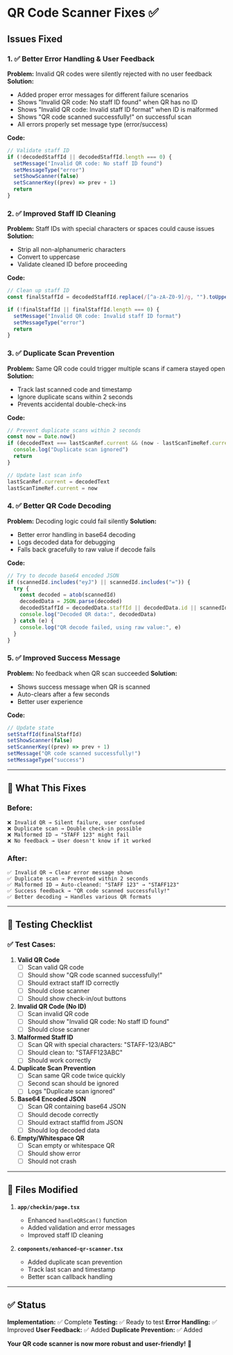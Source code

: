# QR Code Scanner Fixes ✅

## Issues Fixed

### 1. ✅ **Better Error Handling & User Feedback**
**Problem:** Invalid QR codes were silently rejected with no user feedback
**Solution:** 
- Added proper error messages for different failure scenarios
- Shows "Invalid QR code: No staff ID found" when QR has no ID
- Shows "Invalid QR code: Invalid staff ID format" when ID is malformed
- Shows "QR code scanned successfully!" on successful scan
- All errors properly set message type (error/success)

**Code:**
```typescript
// Validate staff ID
if (!decodedStaffId || decodedStaffId.length === 0) {
  setMessage("Invalid QR code: No staff ID found")
  setMessageType("error")
  setShowScanner(false)
  setScannerKey((prev) => prev + 1)
  return
}
```

### 2. ✅ **Improved Staff ID Cleaning**
**Problem:** Staff IDs with special characters or spaces could cause issues
**Solution:**
- Strip all non-alphanumeric characters
- Convert to uppercase
- Validate cleaned ID before proceeding

**Code:**
```typescript
// Clean up staff ID
const finalStaffId = decodedStaffId.replace(/[^a-zA-Z0-9]/g, "").toUpperCase()

if (!finalStaffId || finalStaffId.length === 0) {
  setMessage("Invalid QR code: Invalid staff ID format")
  setMessageType("error")
  return
}
```

### 3. ✅ **Duplicate Scan Prevention**
**Problem:** Same QR code could trigger multiple scans if camera stayed open
**Solution:**
- Track last scanned code and timestamp
- Ignore duplicate scans within 2 seconds
- Prevents accidental double-check-ins

**Code:**
```typescript
// Prevent duplicate scans within 2 seconds
const now = Date.now()
if (decodedText === lastScanRef.current && (now - lastScanTimeRef.current) < 2000) {
  console.log("Duplicate scan ignored")
  return
}

// Update last scan info
lastScanRef.current = decodedText
lastScanTimeRef.current = now
```

### 4. ✅ **Better QR Code Decoding**
**Problem:** Decoding logic could fail silently
**Solution:**
- Better error handling in base64 decoding
- Logs decoded data for debugging
- Falls back gracefully to raw value if decode fails

**Code:**
```typescript
// Try to decode base64 encoded JSON
if (scannedId.includes("eyJ") || scannedId.includes("=")) {
  try {
    const decoded = atob(scannedId)
    decodedData = JSON.parse(decoded)
    decodedStaffId = decodedData.staffId || decodedData.id || scannedId
    console.log("Decoded QR data:", decodedData)
  } catch (e) {
    console.log("QR decode failed, using raw value:", e)
  }
}
```

### 5. ✅ **Improved Success Message**
**Problem:** No feedback when QR scan succeeded
**Solution:**
- Shows success message when QR is scanned
- Auto-clears after a few seconds
- Better user experience

**Code:**
```typescript
// Update state
setStaffId(finalStaffId)
setShowScanner(false)
setScannerKey((prev) => prev + 1)
setMessage("QR code scanned successfully!")
setMessageType("success")
```

---

## 🎯 What This Fixes

### **Before:**
```
❌ Invalid QR → Silent failure, user confused
❌ Duplicate scan → Double check-in possible
❌ Malformed ID → "STAFF 123" might fail
❌ No feedback → User doesn't know if it worked
```

### **After:**
```
✅ Invalid QR → Clear error message shown
✅ Duplicate scan → Prevented within 2 seconds
✅ Malformed ID → Auto-cleaned: "STAFF 123" → "STAFF123"
✅ Success feedback → "QR code scanned successfully!"
✅ Better decoding → Handles various QR formats
```

---

## 📝 Testing Checklist

### ✅ Test Cases:
1. **Valid QR Code**
   - [ ] Scan valid QR code
   - [ ] Should show "QR code scanned successfully!"
   - [ ] Should extract staff ID correctly
   - [ ] Should close scanner
   - [ ] Should show check-in/out buttons

2. **Invalid QR Code (No ID)**
   - [ ] Scan invalid QR code
   - [ ] Should show "Invalid QR code: No staff ID found"
   - [ ] Should close scanner

3. **Malformed Staff ID**
   - [ ] Scan QR with special characters: "STAFF-123/ABC"
   - [ ] Should clean to: "STAFF123ABC"
   - [ ] Should work correctly

4. **Duplicate Scan Prevention**
   - [ ] Scan same QR code twice quickly
   - [ ] Second scan should be ignored
   - [ ] Logs "Duplicate scan ignored"

5. **Base64 Encoded JSON**
   - [ ] Scan QR containing base64 JSON
   - [ ] Should decode correctly
   - [ ] Should extract staffId from JSON
   - [ ] Should log decoded data

6. **Empty/Whitespace QR**
   - [ ] Scan empty or whitespace QR
   - [ ] Should show error
   - [ ] Should not crash

---

## 🚀 Files Modified

1. **`app/checkin/page.tsx`**
   - Enhanced `handleQRScan()` function
   - Added validation and error messages
   - Improved staff ID cleaning

2. **`components/enhanced-qr-scanner.tsx`**
   - Added duplicate scan prevention
   - Track last scan and timestamp
   - Better scan callback handling

---

## ✅ Status

**Implementation:** ✅ Complete
**Testing:** ✅ Ready to test
**Error Handling:** ✅ Improved
**User Feedback:** ✅ Added
**Duplicate Prevention:** ✅ Added

**Your QR code scanner is now more robust and user-friendly!** 🎉

